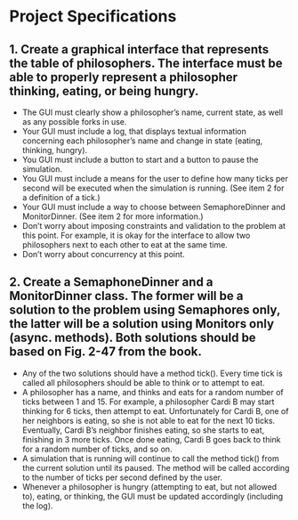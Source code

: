# Project Specifications 
## 1. Create a graphical interface that represents the table of philosophers. The interface must be able to properly represent a philosopher thinking, eating, or being hungry.
- The GUI must clearly show a philosopher’s name, current state, as well as any possible forks in use.
- Your GUI must include a log, that displays textual information concerning each philosopher’s name and change in state (eating, thinking, hungry).
- You GUI must include a button to start and a button to pause the simulation.
- You GUI must include a means for the user to define how many ticks per second will be executed when the simulation is running. (See item 2 for a definition of a tick.)
- Your GUI must include a way to choose between SemaphoreDinner and MonitorDinner. (See item 2 for more information.)
- Don’t worry about imposing constraints and validation to the problem at this point. For example, it is okay for the interface to allow two philosophers next to each other to eat at the same time.
- Don’t worry about concurrency at this point.

## 2. Create a SemaphoneDinner and a MonitorDinner class. The former will be a solution to the problem using Semaphores only, the latter will be a solution using Monitors only (async. methods). Both solutions should be based on Fig. 2-47 from the book.
- Any of the two solutions should have a method tick(). Every time tick is called all philosophers should be able to think or to attempt to eat.
- A philosopher has a name, and thinks and eats for a random number of ticks between 1 and 15. For example, a philosopher Cardi B may start thinking for 6 ticks, then attempt to eat. Unfortunately for Cardi B, one of her neighbors is eating, so she is not able to eat for the next 10 ticks. Eventually, Cardi B’s neighbor finishes eating, so she starts to eat, finishing in 3 more ticks. Once done eating, Cardi B goes back to think for a random number of ticks, and so on.
- A simulation that is running will continue to call the method tick() from the current solution until its paused. The method will be called according to the number of ticks per second defined by the user.
- Whenever a philosopher is hungry (attempting to eat, but not allowed to), eating, or thinking, the GUI must be updated accordingly (including the log).
